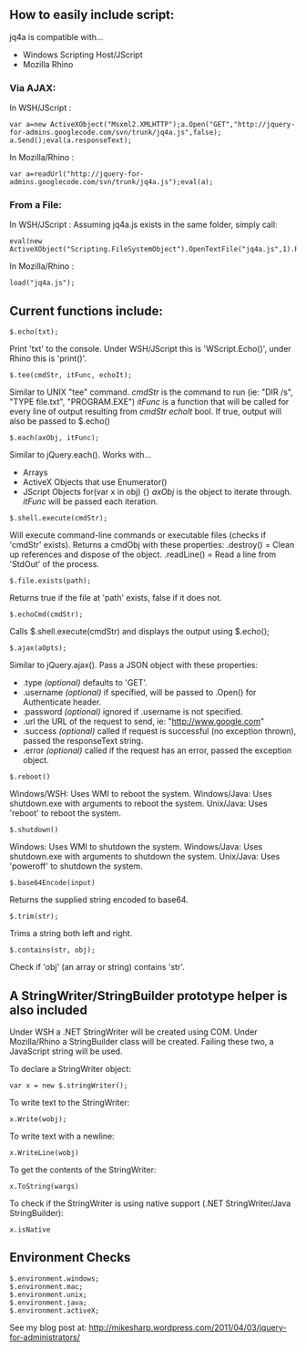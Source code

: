 ## How to easily include script: ##
jq4a is compatible with...
  * Windows Scripting Host/JScript
  * Mozilla Rhino

### Via AJAX: ###
In WSH/JScript :
```
var a=new ActiveXObject("Msxml2.XMLHTTP");a.Open("GET","http://jquery-for-admins.googlecode.com/svn/trunk/jq4a.js",false);
a.Send();eval(a.responseText);
```
In Mozilla/Rhino :
```
var a=readUrl("http://jquery-for-admins.googlecode.com/svn/trunk/jq4a.js");eval(a);
```
### From a File: ###
In WSH/JScript :
Assuming jq4a.js exists in the same folder, simply call:
```
eval(new ActiveXObject("Scripting.FileSystemObject").OpenTextFile("jq4a.js",1).ReadAll());
```
In Mozilla/Rhino :
```
load("jq4a.js");
```
## Current functions include: ##

```
$.echo(txt);
```
Print 'txt' to the console. Under WSH/JScript this is 'WScript.Echo()', under Rhino this is 'print()'.

```
$.tee(cmdStr, itFunc, echoIt);
```
Similar to UNIX "tee" command.
_cmdStr_ is the command to run (ie: "DIR /s", "TYPE file.txt", "PROGRAM.EXE")
_itFunc_ is a function that will be called for every line of output resulting from _cmdStr_
_echoIt_ bool. If true, output will also be passed to $.echo()

```
$.each(axObj, itFunc);
```
Similar to jQuery.each(). Works with...
  * Arrays
  * ActiveX Objects that use Enumerator()
  * JScript Objects for(var x in obj) {}
_axObj_ is the object to iterate through.
_itFunc_ will be passed each iteration.

```
$.shell.execute(cmdStr);
```
Will execute command-line commands or executable files (checks if 'cmdStr' exists).
Returns a cmdObj with these properties:
.destroy() = Clean up references and dispose of the object.
.readLine() = Read a line from 'StdOut' of the process.

```
$.file.exists(path);
```
Returns true if the file at 'path' exists, false if it does not.

```
$.echoCmd(cmdStr);
```
Calls $.shell.execute(cmdStr) and displays the output using $.echo();

```
$.ajax(aOpts);
```
Similar to jQuery.ajax(). Pass a JSON object with these properties:
  * .type _(optional)_ defaults to 'GET'.
  * .username _(optional)_ if specified, will be passed to .Open() for Authenticate header.
  * .password _(optional)_ ignored if .username is not specified.
  * .url the URL of the request to send, ie: "http://www.google.com"
  * .success _(optional)_ called if request is successful (no exception thrown), passed the responseText string.
  * .error _(optional)_ called if the request has an error, passed the exception object.

```
$.reboot()
```
Windows/WSH: Uses WMI to reboot the system.
Windows/Java: Uses shutdown.exe with arguments to reboot the system.
Unix/Java: Uses 'reboot' to reboot the system.
```
$.shutdown()
```
Windows: Uses WMI to shutdown the system.
Windows/Java: Uses shutdown.exe with arguments to shutdown the system.
Unix/Java: Uses 'poweroff' to shutdown the system.
```
$.base64Encode(input)
```
Returns the supplied string encoded to base64.

```
$.trim(str);
```
Trims a string both left and right.

```
$.contains(str, obj);
```
Check if 'obj' (an array or string) contains 'str'.

## A StringWriter/StringBuilder prototype helper is also included ##
Under WSH a .NET StringWriter will be created using COM.
Under Mozilla/Rhino a StringBuilder class will be created.
Failing these two, a JavaScript string will be used.

To declare a StringWriter object:
```
var x = new $.stringWriter();
```
To write text to the StringWriter:
```
x.Write(wobj);
```
To write text with a newline:
```
x.WriteLine(wobj)
```
To get the contents of the StringWriter:
```
x.ToString(wargs)
```
To check if the StringWriter is using native support (.NET StringWriter/Java StringBuilder):
```
x.isNative
```

## Environment Checks ##
```
$.environment.windows;
$.environment.mac;
$.environment.unix;
$.environment.java;
$.environment.activeX;
```

See my blog post at:
http://mikesharp.wordpress.com/2011/04/03/jquery-for-administrators/